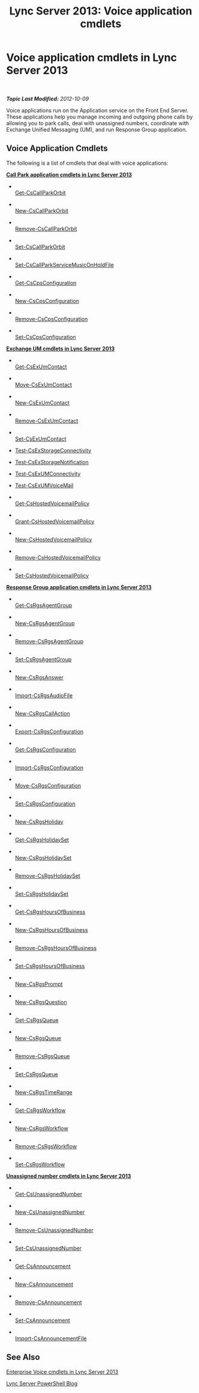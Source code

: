 ﻿---
title: 'Lync Server 2013: Voice application cmdlets'
TOCTitle: Voice application cmdlets
ms:assetid: 0d73ace6-1185-484a-980a-4b3d63ba507b
ms:mtpsurl: https://technet.microsoft.com/en-us/library/Gg415634(v=OCS.15)
ms:contentKeyID: 48183404
ms.date: 07/23/2014
mtps_version: v=OCS.15
---

<div data-xmlns="http://www.w3.org/1999/xhtml">

<div class="topic" data-xmlns="http://www.w3.org/1999/xhtml" data-msxsl="urn:schemas-microsoft-com:xslt" data-cs="http://msdn.microsoft.com/en-us/">

<div data-asp="http://msdn2.microsoft.com/asp">

# Voice application cmdlets in Lync Server 2013

</div>

<div id="mainSection">

<div id="mainBody">

<span> </span>

_**Topic Last Modified:** 2012-10-09_

Voice applications run on the Application service on the Front End Server. These applications help you manage incoming and outgoing phone calls by allowing you to park calls, deal with unassigned numbers, coordinate with Exchange Unified Messaging (UM), and run Response Group application.

<div>

## Voice Application Cmdlets

The following is a list of cmdlets that deal with voice applications:

**[Call Park application cmdlets in Lync Server 2013](lync-server-2013-call-park-application-cmdlets.md)**

  - <span></span>  
    [Get-CsCallParkOrbit](get-cscallparkorbit.md)

  - <span></span>  
    [New-CsCallParkOrbit](new-cscallparkorbit.md)

  - <span></span>  
    [Remove-CsCallParkOrbit](remove-cscallparkorbit.md)

  - <span></span>  
    [Set-CsCallParkOrbit](set-cscallparkorbit.md)

<!-- end list -->

  - <span></span>  
    [Set-CsCallParkServiceMusicOnHoldFile](set-cscallparkservicemusiconholdfile.md)

<!-- end list -->

  - <span></span>  
    [Get-CsCpsConfiguration](get-cscpsconfiguration.md)

  - <span></span>  
    [New-CsCpsConfiguration](new-cscpsconfiguration.md)

  - <span></span>  
    [Remove-CsCpsConfiguration](remove-cscpsconfiguration.md)

  - <span></span>  
    [Set-CsCpsConfiguration](set-cscpsconfiguration.md)

**[Exchange UM cmdlets in Lync Server 2013](lync-server-2013-exchange-um-cmdlets.md)**

  - <span></span>  
    [Get-CsExUmContact](get-csexumcontact.md)

  - <span></span>  
    [Move-CsExUmContact](move-csexumcontact.md)

  - <span></span>  
    [New-CsExUmContact](new-csexumcontact.md)

  - <span></span>  
    [Remove-CsExUmContact](remove-csexumcontact.md)

  - <span></span>  
    [Set-CsExUmContact](set-csexumcontact.md)

<!-- end list -->

  - [Test-CsExStorageConnectivity](test-csexstorageconnectivity.md)

<!-- end list -->

  - [Test-CsExStorageNotification](test-csexstoragenotification.md)

<!-- end list -->

  - [Test-CsExUMConnectivity](test-csexumconnectivity.md)

<!-- end list -->

  - [Test-CsExUMVoiceMail](test-csexumvoicemail.md)

<!-- end list -->

  - <span></span>  
    [Get-CsHostedVoicemailPolicy](get-cshostedvoicemailpolicy.md)

  - <span></span>  
    [Grant-CsHostedVoicemailPolicy](grant-cshostedvoicemailpolicy.md)

  - <span></span>  
    [New-CsHostedVoicemailPolicy](new-cshostedvoicemailpolicy.md)

  - <span></span>  
    [Remove-CsHostedVoicemailPolicy](remove-cshostedvoicemailpolicy.md)

  - <span></span>  
    [Set-CsHostedVoicemailPolicy](set-cshostedvoicemailpolicy.md)

**[Response Group application cmdlets in Lync Server 2013](lync-server-2013-response-group-application-cmdlets.md)**

  - <span></span>  
    [Get-CsRgsAgentGroup](get-csrgsagentgroup.md)

  - <span></span>  
    [New-CsRgsAgentGroup](new-csrgsagentgroup.md)

  - <span></span>  
    [Remove-CsRgsAgentGroup](remove-csrgsagentgroup.md)

  - <span></span>  
    [Set-CsRgsAgentGroup](set-csrgsagentgroup.md)

<!-- end list -->

  - <span></span>  
    [New-CsRgsAnswer](new-csrgsanswer.md)

<!-- end list -->

  - <span></span>  
    [Import-CsRgsAudioFile](import-csrgsaudiofile.md)

<!-- end list -->

  - <span></span>  
    [New-CsRgsCallAction](new-csrgscallaction.md)

<!-- end list -->

  - <span></span>  
    [Export-CsRgsConfiguration](export-csrgsconfiguration.md)

  - <span></span>  
    [Get-CsRgsConfiguration](get-csrgsconfiguration.md)

  - <span></span>  
    [Import-CsRgsConfiguration](import-csrgsconfiguration.md)

  - <span></span>  
    [Move-CsRgsConfiguration](move-csrgsconfiguration.md)

  - <span></span>  
    [Set-CsRgsConfiguration](set-csrgsconfiguration.md)

<!-- end list -->

  - <span></span>  
    [New-CsRgsHoliday](new-csrgsholiday.md)

<!-- end list -->

  - <span></span>  
    [Get-CsRgsHolidaySet](get-csrgsholidayset.md)

  - <span></span>  
    [New-CsRgsHolidaySet](new-csrgsholidayset.md)

  - <span></span>  
    [Remove-CsRgsHolidaySet](remove-csrgsholidayset.md)

  - <span></span>  
    [Set-CsRgsHolidaySet](set-csrgsholidayset.md)

<!-- end list -->

  - <span></span>  
    [Get-CsRgsHoursOfBusiness](get-csrgshoursofbusiness.md)

  - <span></span>  
    [New-CsRgsHoursOfBusiness](new-csrgshoursofbusiness.md)

  - <span></span>  
    [Remove-CsRgsHoursOfBusiness](remove-csrgshoursofbusiness.md)

  - <span></span>  
    [Set-CsRgsHoursOfBusiness](set-csrgshoursofbusiness.md)

<!-- end list -->

  - <span></span>  
    [New-CsRgsPrompt](new-csrgsprompt.md)

<!-- end list -->

  - <span></span>  
    [New-CsRgsQuestion](new-csrgsquestion.md)

<!-- end list -->

  - <span></span>  
    [Get-CsRgsQueue](get-csrgsqueue.md)

  - <span></span>  
    [New-CsRgsQueue](new-csrgsqueue.md)

  - <span></span>  
    [Remove-CsRgsQueue](remove-csrgsqueue.md)

  - <span></span>  
    [Set-CsRgsQueue](set-csrgsqueue.md)

<!-- end list -->

  - <span></span>  
    [New-CsRgsTimeRange](new-csrgstimerange.md)

<!-- end list -->

  - <span></span>  
    [Get-CsRgsWorkflow](get-csrgsworkflow.md)

  - <span></span>  
    [New-CsRgsWorkflow](new-csrgsworkflow.md)

  - <span></span>  
    [Remove-CsRgsWorkflow](remove-csrgsworkflow.md)

  - <span></span>  
    [Set-CsRgsWorkflow](set-csrgsworkflow.md)

**[Unassigned number cmdlets in Lync Server 2013](lync-server-2013-unassigned-number-cmdlets.md)**

  - <span></span>  
    [Get-CsUnassignedNumber](get-csunassignednumber.md)

  - <span></span>  
    [New-CsUnassignedNumber](new-csunassignednumber.md)

  - <span></span>  
    [Remove-CsUnassignedNumber](remove-csunassignednumber.md)

  - <span></span>  
    [Set-CsUnassignedNumber](set-csunassignednumber.md)

<!-- end list -->

  - <span></span>  
    [Get-CsAnnouncement](get-csannouncement.md)

  - <span></span>  
    [New-CsAnnouncement](new-csannouncement.md)

  - <span></span>  
    [Remove-CsAnnouncement](remove-csannouncement.md)

  - <span></span>  
    [Set-CsAnnouncement](set-csannouncement.md)

<!-- end list -->

  - <span></span>  
    [Import-CsAnnouncementFile](import-csannouncementfile.md)

</div>

<div>

## See Also


[Enterprise Voice cmdlets in Lync Server 2013](lync-server-2013-enterprise-voice-cmdlets.md)  


[Lync Server PowerShell Blog](http://go.microsoft.com/fwlink/p/?linkid=203150)  
  

</div>

</div>

<span> </span>

</div>

</div>

</div>

